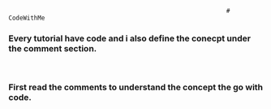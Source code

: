                                                                 # CodeWithMe
<h3>Every  tutorial have code and i also define the conecpt under the comment section.</h3><br>
<h3>First read the comments to understand the concept the go with code.</h3>
